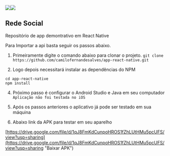 ![](https://img.shields.io/badge/reactNative-0.57.8-green.svg)![](https://img.shields.io/badge/Status-Working-blue.svg)

## Rede Social

Repositório de app demontrativo em React Native

Para Importar a api basta seguir os passos abaixo.

1. Primeiramente digite o comando abaixo para clonar o projeto.
  `git clone https://github.com/camilofernandesalves/app-react-native.git`

2. Logo depois necessitará instalar as dependências do NPM
 
``` terminal
cd app-react-native
npm install
```

4. Próximo passo é configurar o Android Studio e Java em seu computador
 `Aplicação não foi testada no iOS`

5. Após os passos anteriores o aplicativo já pode ser testado em sua máquina

6. Abaixo link da APK para testar em seu aparelho

[https://drive.google.com/file/d/1qJ8FmKdCunpoHROS1fZhLUtHMu5pcUFS/view?usp=sharing](https://drive.google.com/file/d/1qJ8FmKdCunpoHROS1fZhLUtHMu5pcUFS/view?usp=sharing "Baixar APK")